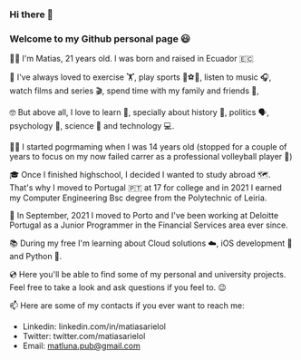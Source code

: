 ### Hi there 👋

### Welcome to my Github personal page 😃

🙋‍♂️ I'm Matias, 21 years old. I was born and raised in Ecuador 🇪🇨

🕺 I've always loved to exercise 🏋️, play sports 🏐⚽️🎾, listen to music 🎧, watch films and series 🎬, spend time with my family and friends 🍻, 

🤓 But above all, I love to learn 📖, specially about history 📜, politics 🗣, psychology 🧠, science 🧪 and technology 💻.

🧑‍💻 I started pogrmaming when I was 14 years old (stopped for a couple of years to focus on my now failed carrer as a professional volleyball player 🤪)

🎓 Once I finished highschool, I decided I wanted to study abroad 🗺. That's why I moved to Portugal 🇵🇹 at 17 for college and in 2021 I earned my Computer Engineering Bsc degree from the Polytechnic of Leiria.

💼 In September, 2021 I moved to Porto and I've been working at Deloitte Portugal as a Junior Programmer in the Financial Services area ever since.

📚 During my free I'm learning about Cloud solutions ☁️, iOS development 📱 and Python 🐍.

💿 Here you'll be able to find some of my personal and university projects. Feel free to take a look and ask questions if you feel to. 😉

📫 Here are some of my contacts if you ever want to reach me:
 
  - Linkedin: linkedin.com/in/matiasarielol
  - Twitter: twitter.com/matiasarielol
  - Email: matluna.pub@gmail.com

